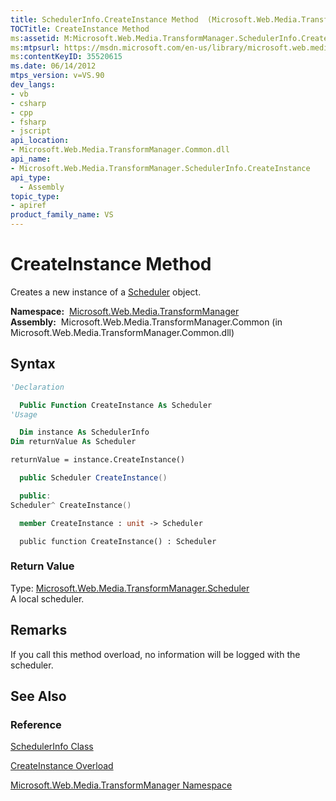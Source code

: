 ```yaml
---
title: SchedulerInfo.CreateInstance Method  (Microsoft.Web.Media.TransformManager)
TOCTitle: CreateInstance Method
ms:assetid: M:Microsoft.Web.Media.TransformManager.SchedulerInfo.CreateInstance
ms:mtpsurl: https://msdn.microsoft.com/en-us/library/microsoft.web.media.transformmanager.schedulerinfo.createinstance(v=VS.90)
ms:contentKeyID: 35520615
ms.date: 06/14/2012
mtps_version: v=VS.90
dev_langs:
- vb
- csharp
- cpp
- fsharp
- jscript
api_location:
- Microsoft.Web.Media.TransformManager.Common.dll
api_name:
- Microsoft.Web.Media.TransformManager.SchedulerInfo.CreateInstance
api_type:
  - Assembly
topic_type:
- apiref
product_family_name: VS
---
```


# CreateInstance Method

Creates a new instance of a [Scheduler](scheduler-class-microsoft-web-media-transformmanager.md) object.

**Namespace:**  [Microsoft.Web.Media.TransformManager](microsoft-web-media-transformmanager-namespace.md)  
**Assembly:**  Microsoft.Web.Media.TransformManager.Common (in Microsoft.Web.Media.TransformManager.Common.dll)

## Syntax

```vb
'Declaration

  Public Function CreateInstance As Scheduler
'Usage

  Dim instance As SchedulerInfo
Dim returnValue As Scheduler

returnValue = instance.CreateInstance()
```

```csharp
  public Scheduler CreateInstance()
```

```cpp
  public:
Scheduler^ CreateInstance()
```

``` fsharp
  member CreateInstance : unit -> Scheduler 
```

```jscript
  public function CreateInstance() : Scheduler
```

### Return Value

Type: [Microsoft.Web.Media.TransformManager.Scheduler](scheduler-class-microsoft-web-media-transformmanager.md)  
A local scheduler.  

## Remarks

If you call this method overload, no information will be logged with the scheduler.

## See Also

### Reference

[SchedulerInfo Class](schedulerinfo-class-microsoft-web-media-transformmanager.md)

[CreateInstance Overload](schedulerinfo-createinstance-method-microsoft-web-media-transformmanager.md)

[Microsoft.Web.Media.TransformManager Namespace](microsoft-web-media-transformmanager-namespace.md)

